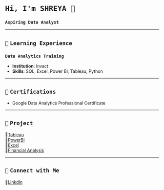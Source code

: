 # `Hi, I'm SHREYA 👋`   
### `Aspiring Data Analyst`

---

## `📘` **`Learning Experience`**
### `Data Analytics Training`
- **Institution**: Invact
- **Skills**: SQL, Excel, Power BI, Tableau, Python  

 ---
 
## `📜` **`Certifications`**
- Google Data Analytics Professional Certificate

---

## `📂` **`Project`**
🔗[Tableau](https://public.tableau.com/app/profile/shreyashetty./vizzes)   
🔗[PowerBI](https://github.com/shreyashetty-1/PowerBI-.git)            
🔗[Excel](https://github.com/shreyashetty-1/Excel.git)             
🔗[Financial Analysis](https://github.com/shreyashetty-1/Financial-Analysis.git) 

   ---

## `📧` **`Connect with Me`** 
🔗[LinkdIn](https://www.linkedin.com/in/shreya-shetty-070037245/)



